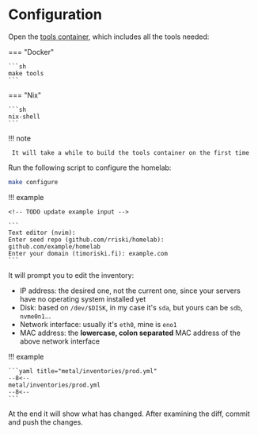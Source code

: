 # Configuration

Open the [tools container](../../concepts/tools-container.md), which includes all the tools needed:

=== "Docker"

    ```sh
    make tools
    ```

=== "Nix"

    ```sh
    nix-shell
    ```

!!! note

     It will take a while to build the tools container on the first time

Run the following script to configure the homelab:

```sh
make configure
```

!!! example

    <!-- TODO update example input -->

    ```
    Text editor (nvim):
    Enter seed repo (github.com/rriski/homelab): github.com/example/homelab
    Enter your domain (timoriski.fi): example.com
    ```

It will prompt you to edit the inventory:

- IP address: the desired one, not the current one, since your servers have no operating system installed yet
- Disk: based on `/dev/$DISK`, in my case it's `sda`, but yours can be `sdb`, `nvme0n1`...
- Network interface: usually it's `eth0`, mine is `eno1`
- MAC address: the **lowercase, colon separated** MAC address of the above network interface

!!! example

    ```yaml title="metal/inventories/prod.yml"
    --8<--
    metal/inventories/prod.yml
    --8<--
    ```

At the end it will show what has changed. After examining the diff, commit and push the changes.
